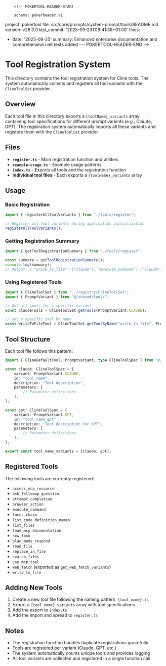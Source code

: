         <!-- POKERTOOL-HEADER-START
        ---
        schema: pokerheader.v1
project: pokertool
file: src/core/prompts/system-prompt/tools/README.md
version: v28.0.0
last_commit: '2025-09-23T08:41:38+01:00'
fixes:
- date: '2025-09-25'
  summary: Enhanced enterprise documentation and comprehensive unit tests added
        ---
        POKERTOOL-HEADER-END -->
# Tool Registration System

This directory contains the tool registration system for Cline tools. The system automatically collects and registers all tool variants with the `ClineToolSet` provider.

## Overview

Each tool file in this directory exports a `{toolName}_variants` array containing tool specifications for different prompt variants (e.g., Claude, GPT). The registration system automatically imports all these variants and registers them with the `ClineToolSet` provider.

## Files

- **`register.ts`** - Main registration function and utilities
- **`example-usage.ts`** - Example usage patterns
- **`index.ts`** - Exports all tools and the registration function
- **Individual tool files** - Each exports a `{toolName}_variants` array

## Usage

### Basic Registration

```typescript
import { registerAllToolVariants } from "./tools/register";

// Register all tool variants during application initialization
registerAllToolVariants();
```

### Getting Registration Summary

```typescript
import { getToolRegistrationSummary } from "./tools/register";

const summary = getToolRegistrationSummary();
console.log(summary);
// Output: { "write_to_file": ["claude"], "execute_command": ["claude", "gpt"], ... }
```

### Using Registered Tools

```typescript
import { ClineToolSet } from "../registry/ClineToolSet";
import { PromptVariant } from "@/shared/tools";

// Get all tools for a specific variant
const claudeTools = ClineToolSet.getTools(PromptVariant.CLAUDE);

// Get a specific tool by name
const writeToFileTool = ClineToolSet.getToolByName("write_to_file", PromptVariant.CLAUDE);
```

## Tool Structure

Each tool file follows this pattern:

```typescript
import { ClineDefaultTool, PromptVariant, type ClineToolSpec } from "@/shared/tools";

const claude: ClineToolSpec = {
    variant: PromptVariant.CLAUDE,
    id: "tool_name",
    description: "Tool description",
    parameters: [
        // Parameter definitions
    ],
};

const gpt: ClineToolSpec = {
    variant: PromptVariant.GPT,
    id: "tool_name_gpt",
    description: "Tool description for GPT",
    parameters: [
        // Parameter definitions
    ],
};

export const tool_name_variants = [claude, gpt];
```

## Registered Tools

The following tools are currently registered:

- `access_mcp_resource`
- `ask_followup_question`
- `attempt_completion`
- `browser_action`
- `execute_command`
- `focus_chain`
- `list_code_definition_names`
- `list_files`
- `load_mcp_documentation`
- `new_task`
- `plan_mode_respond`
- `read_file`
- `replace_in_file`
- `search_files`
- `use_mcp_tool`
- `web_fetch` (exported as `get_web_fetch_variants`)
- `write_to_file`

## Adding New Tools

1. Create a new tool file following the naming pattern: `{tool_name}.ts`
2. Export a `{tool_name}_variants` array with tool specifications
3. Add the export to `index.ts`
4. Add the import and spread to `register.ts`

## Notes

- The registration function handles duplicate registrations gracefully
- Tools are registered per variant (Claude, GPT, etc.)
- The system automatically counts unique tools and provides logging
- All tool variants are collected and registered in a single function call